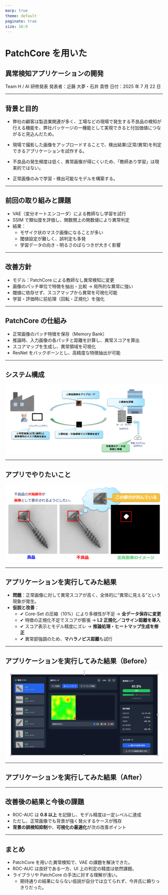```yaml
---
marp: true
theme: default
paginate: true
size: 16:9
---
```


# PatchCore を用いた

## 異常検知アプリケーションの開発

Team H / AI 研修発表
発表者：近藤 大夢・石井 貴啓
日付：2025 年 7 月 22 日

---

## 背景と目的

- 弊社の顧客は製造業関連が多く、工場などの現場で発生する不良品の検知が行える機能を、弊社パッケージの一機能として実現できると付加価値につながると見込んだため。

- 現場で撮影した画像をアップロードすることで、検出結果(正常/異常)を判定できるアプリケーションを試作する。

- 不良品の発生頻度は低く、異常画像が得にくいため、「教師あり学習」は現実的ではない。

- 正常画像のみで学習・検出可能なモデルを構築する。

---

## 前回の取り組みと課題

- VAE（変分オートエンコーダ）による教師なし学習を試行
- SSIM で類似度を評価し、関数關上の関数値により異常判定
- 結果：
  - モザイク状のマスク画像になることが多い
  - 閾値設定が難しく、誤判定も多発
  - 学習データの向き・明るさのばらつきが大きく影響

---

## 改善方針

- モデル：PatchCore による教師なし異常検知に変更
- 画像のパッチ単位で特徴を抽出・比較 → 局所的な異常に強い
- 閾値に依存せず、スコアマップから異常を可視化可能
- 学習・評価時に前処理（回転・正規化）を強化

---

## PatchCore の仕組み

- 正常画像のパッチ特徴を保存（Memory Bank）
- 推論時、入力画像の各パッチと距離を計算し、異常スコアを算出
- スコアマップを生成し、異常領域を可視化
- ResNet をバックボーンとし、高精度な特徴抽出が可能

---

## システム構成

![alt text](image.png)

---

## アプリでやりたいこと

![alt text](image-2.png)

---

## アプリケーションを実行してみた結果

- **問題**：正常画像に対して異常スコアが高く、全体的に“異常に見える”という現象が発生。
- **仮説と改善**：
  - ✔ Core-Set の圧縮（10%）により多様性が不足 → **全データ保存に変更**
  - ✔ 特徴の正規化不足でスコアが膨張 → **L2 正規化／コサイン距離を導入**
  - ✔ スコア表示とモデル精度にズレ → **推論処理・ヒートマップ生成を修正**
  - ✔ 異常部強調のため、**マハラノビス距離**も試行

---

## アプリケーションを実行してみた結果（Before）

![alt text](image-6.png)

---

## アプリケーションを実行してみた結果（After）

---

## 改善後の結果と今後の課題

- ROC-AUC は **0.8 以上** を記録し、モデル精度は一定レベルに達成
- ただし、正常画像でも背景が強く発火するケースが残存
- **背景の誤検知抑制**や、**可視化の最適化**が次の改善ポイント

---

## まとめ

- PatchCore を用いた異常検知で、VAE の課題を解決できた。
- ROC-AUC は良好である一方、UI 上の判定の精度は依然課題。
- ライブラリや PatchCore の手法に対する理解が浅い。
  - 期待通りの結果にならない仮説が自分では立てられず、今井氏に頼りっきりだった。

